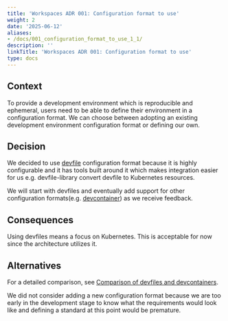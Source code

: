 ```yaml
---
title: 'Workspaces ADR 001: Configuration format to use'
weight: 2
date: '2025-06-12'
aliases:
- /docs/001_configuration_format_to_use_1_1/
description: ''
linkTitle: 'Workspaces ADR 001: Configuration format to use'
type: docs
---
```


## Context

To provide a development environment which is reproducible and ephemeral, users need to be able to define their environment in a configuration format. We can choose between adopting an existing development environment configuration format or defining our own.

## Decision

We decided to use [devfile](https://devfile.io/) configuration format because it is highly configurable and it has tools built around it which makes integration easier for us e.g. devfile-library convert devfile to Kubernetes resources.

We will start with devfiles and eventually add support for other configuration formats(e.g. [devcontainer](https://containers.dev/)) as we receive feedback.

## Consequences

Using devfiles means a focus on Kubernetes.
This is acceptable for now since the architecture utilizes it.

## Alternatives

For a detailed comparison, see [Comparison of devfiles and devcontainers](https://gitlab.com/gitlab-org/gitlab/-/issues/366935).

We did not consider adding a new configuration format because we are too early in the development stage to know what the requirements would look like and defining a standard at this point would be premature.

